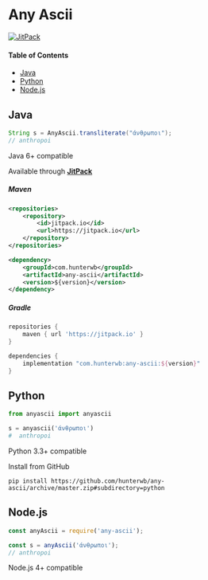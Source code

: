 # Any Ascii
[![JitPack](https://jitpack.io/v/com.hunterwb/any-ascii.svg)](https://jitpack.io/#com.hunterwb/any-ascii)

#### Table of Contents

- [Java](#Java)
- [Python](#Python)
- [Node.js](#Node.js)

## Java

```java
String s = AnyAscii.transliterate("άνθρωποι");
// anthropoi
```

Java 6+ compatible

Available through [**JitPack**](https://jitpack.io/#com.hunterwb/any-ascii)

##### Maven

```xml
<repositories>
    <repository>
        <id>jitpack.io</id>
        <url>https://jitpack.io</url>
    </repository>
</repositories>
```

```xml
<dependency>
    <groupId>com.hunterwb</groupId>
    <artifactId>any-ascii</artifactId>
    <version>${version}</version>
</dependency>
```

##### Gradle

```groovy
repositories {
    maven { url 'https://jitpack.io' }
}
```

```groovy
dependencies {
    implementation "com.hunterwb:any-ascii:${version}"
}
```

## Python

```python
from anyascii import anyascii

s = anyascii('άνθρωποι')
#  anthropoi
```

Python 3.3+ compatible

Install from GitHub

```
pip install https://github.com/hunterwb/any-ascii/archive/master.zip#subdirectory=python
```

## Node.js

```javascript
const anyAscii = require('any-ascii');

const s = anyAscii('άνθρωποι');
// anthropoi
```

Node.js 4+ compatible
